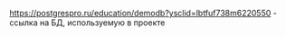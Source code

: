 https://postgrespro.ru/education/demodb?ysclid=lbtfuf738m6220550 - ссылка на БД, используемую в проекте
